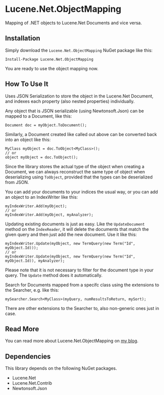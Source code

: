 # Lucene.Net.ObjectMapping
Mapping of .NET objects to Lucene.Net Documents and vice versa.

Installation
------------
Simply download the `Lucene.Net.ObjectMapping` NuGet package like this:

    Install-Package Lucene.Net.ObjectMapping

You are ready to use the object mapping now.

How To Use It
-------------

Uses JSON Serialization to store the object in the Lucene.Net Document, and indexes each property (also nested properties) individually.

Any object that is JSON serializable (using Newtonsoft.Json) can be mapped to a Document, like this:

    Document doc = myObject.ToDocument();

Similarly, a Document created like called out above can be converted back into an object like this:

    MyClass myObject = doc.ToObject<MyClass>();
    // or
    object myObject = doc.ToObject();

Since the library stores the actual type of the object when creating a Document, we can always reconstruct the same type
of object when deserializing using `ToObject`, provided that the types can be deserialized from JSON.

You can add your documents to your indices the usual way, or you can add an object to an IndexWriter like this:

    myIndexWriter.Add(myObject);
    // or
    myIndexWriter.Add(myObject, myAnalyzer);

Updating existing documents is just as easy. Like the `UpdateDocument` method on the `IndexReader`, it will delete the
documents that match the given query and then just add the new document. Use it like this:

    myIndexWriter.Update(myObject, new TermQuery(new Term("Id", myObject.Id)));
    // or
    myIndexWriter.Update(myObject, new TermQuery(new Term("Id", myObject.Id)), myAnalyzer);

Please note that it is not necessary to filter for the document type in your query. The `Update` method does it automatically.

Search for Documents mapped from a specifc class using the extensions to the Searcher, e.g. like this:

    mySearcher.Search<MyClass>(myQuery, numResultsToReturn, mySort);

There are other extensions to the Searcher to, also non-generic ones just in case.

Read More
---------

You can read more about Lucene.Net.ObjectMapping on [my blog](http://www.cymbeline.ch/lucene-net-objectmapping/).

Dependencies
------------
This library depends on the following NuGet packages.
* Lucene.Net
* Lucene.Net.Contrib
* Newtonsoft.Json
